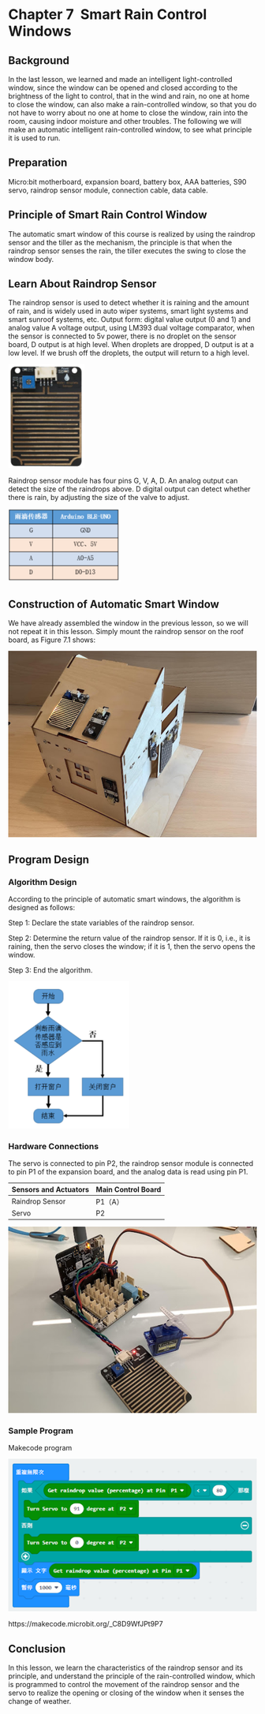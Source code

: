 # Chapter 7  Smart Rain Control Windows

## Background
<P>
    In the last lesson, we learned and made an intelligent light-controlled window, since the window can be opened and closed according to the brightness of the light to control, that in the wind and rain, no one at home to close the window, can also make a rain-controlled window, so that you do not have to worry about no one at home to close the window, rain into the room, causing indoor moisture and other troubles. The following we will make an automatic intelligent rain-controlled window, to see what principle it is used to run.  
<P>

## Preparation 
<P>
Micro:bit motherboard, expansion board, battery box, AAA batteries, S90 servo, raindrop sensor module, connection cable, data cable.   
<P>

## Principle of Smart Rain Control Window
<P>
The automatic smart window of this course is realized by using the raindrop sensor and the tiller as the mechanism, the principle is that when the raindrop sensor senses the rain, the tiller executes the swing to close the window body.  
<P>


## Learn About Raindrop Sensor 
<P>
    The raindrop sensor is used to detect whether it is raining and the amount of rain, and is widely used in auto wiper systems, smart light systems and smart sunroof systems, etc. Output form: digital value output (0 and 1) and analog value A voltage output, using LM393 dual voltage comparator, when the sensor is connected to 5v power, there is no droplet on the sensor board, D output is at high level. When droplets are dropped, D output is at a low level. If we brush off the droplets, the output will return to a high level.  
<P>
<P>
    
![](pic/7/71.png)<BR> 
<P>
<P>
Raindrop sensor module has four pins G, V, A, D. An analog output can detect the size of the raindrops above. D digital output can detect whether there is rain, by adjusting the size of the valve to adjust. 
<P>
<P>
    
![](pic/7/72.png)<BR> 
<P>


## Construction of Automatic Smart Window  
<P>
We have already assembled the window in the previous lesson, so we will not repeat it in this lesson. Simply mount the raindrop sensor on the roof board, as Figure 7.1 shows:  
<P>
<P>
    
![](pic/7/73.jpg)<BR> 
<P>

## Program Design 

### Algorithm Design
<P>
According to the principle of automatic smart windows, the algorithm is designed as follows:  
<P>
<P>
Step 1: Declare the state variables of the raindrop sensor. 
<P>
<P>
Step 2: Determine the return value of the raindrop sensor. If it is 0, i.e., it is raining, then the servo closes the window; if it is 1, then the servo opens the window. 
<P>
<P>
Step 3: End the algorithm.  
<P>
<P>
    
![](pic/7/74.png)<BR> 
<P>

### Hardware Connections 
<P>
The servo is connected to pin P2, the raindrop sensor module is connected to pin P1 of the expansion board, and the analog data is read using pin P1.  
<P>

Sensors and Actuators |Main Control Board 
:--|:--
Raindrop Sensor |P1（A） 
Servo|P2 
<P>
    
![](pic/7/75.jpg)<BR> 
<P>

### Sample Program  
<P>
Makecode program 
<P>
<P>
    
![](pic/7/76.png)<BR> 
<P>
<P>
https://makecode.microbit.org/_C8D9WfJPt9P7 
<P>

## Conclusion
<P>
In this lesson, we learn the characteristics of the raindrop sensor and its principle, and understand the principle of the rain-controlled window, which is programmed to control the movement of the raindrop sensor and the servo to realize the opening or closing of the window when it senses the change of weather. 
<P>
 
